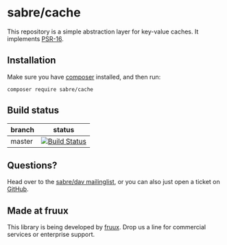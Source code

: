 sabre/cache
===========

This repository is a simple abstraction layer for key-value caches. It
implements [PSR-16][5].


Installation
------------

Make sure you have [composer][1] installed, and then run:

    composer require sabre/cache


Build status
------------

| branch | status |
| ------ | ------ |
| master | [![Build Status](https://travis-ci.org/fruux/sabre-cache.png?branch=master)](https://travis-ci.org/fruux/sabre-cache) |


Questions?
----------

Head over to the [sabre/dav mailinglist][2], or you can also just open a ticket
on [GitHub][3].


Made at fruux
-------------

This library is being developed by [fruux][4]. Drop us a line for commercial
services or enterprise support.

[1]: http://getcomposer.org/
[2]: http://groups.google.com/group/sabredav-discuss
[3]: https://github.com/fruux/sabre-cache/issues/
[4]: https://fruux.com/
[5]: https://github.com/php-fig/fig-standards/blob/master/accepted/PSR-16-simple-cache.md
